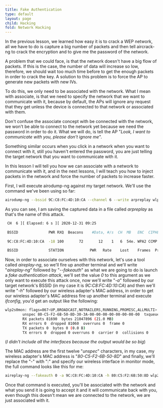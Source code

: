 ```yaml
---
title: Fake Authentication
type: default
layout: page
child: Hacking
fold: Network Hacking
---
```


In the previous lesson, we learned how easy it is to crack a WEP network, all we
have to do is capture a big number of packets and then tell aircrack-ng to crack
the encryption and to give me the password of the network.

A problem that we could face, is that the network doesn't have a big flow of
packets. If this is the case, the number of data will increase so low,
therefore, we should wait too much time before to get the enough packets in
order to crack the key. A solution to this problem is to force the AP to
generate new packets with new IVs.

To do this, we only need to be associated with the network. What I mean with
associate, is that we need to specify the network that we want to communicate
with it, because by default, the APs will ignore any request that they get
unless the device is connected to that network or associated with them.

Don't confuse the associate concept with be connected with the network, we won't
be able to connect to the network yet because we need the password in order to
do it. What we will do, is tell the AP "_Look, I want to communicate with you,
please don't ignore me_".

Something similar occurs when you click in a network when you want to connect
with it, still you haven't entered the password, you are just telling the target
network that you want to communicate with it.

In this lesson I will tell you how we can associate with a network to
communicate with it, and in the next lessons, I will teach you how to inject
packets in the network and force the number of packets to increase faster.

First, I will execute airodump-ng against my target network. We'll use the
command we've been using so far:

```bash
airodump-ng --bssid 9C:C8:FC:4D:10:CA --channel 6 --write arpreplay wlp2s0mon
```

As you can see, I am saving the captured data in a file called _arpreplay_ as
that's the name of this attack.

```bash
 CH  6 ][ Elapsed: 6 s ][ 2020-12-31 09:25                                         
                                                                                                  
 BSSID              PWR RXQ  Beacons    #Data, #/s  CH  MB   ENC  CIPHER AUTH ESSID
                                                                                                  
 9C:C8:FC:4D:10:CA  -18 100       72       12    1   6  54e. WPA2 CCMP   PSK  TIGO-7A54           
                                                                                                  
 BSSID              STATION            PWR   Rate    Lost    Frames  Probe
```

Now, in order to associate ourselves with this network, let's use a tool called
_aireplay-ng_, so we'll fire up another terminal and we'll write "_aireplay-ng_"
followed by "_--fakeauth_" as what we are going to do is launch a _fake
authentication attack_, we'll set the value _0_ to this argument as we only want
to execute this attack once, now we'll write "_-a_" followed by our target
network's BSSID (in my case it is _9C:C8:FC:4D:10:CA_) and then we'll write
"_-h_" followed by our wireless adapter's MAC address, in order to get our
wireless adapter's MAC address fire up another terminal and execute _ifconfig_,
you'd get an output like the following:

```bash
wlp2s0mon: flags=867<UP,BROADCAST,NOTRAILERS,RUNNING,PROMISC,ALLMULTI>  mtu 1500
        unspec 80-C5-F2-6B-50-8D-30-3A-00-00-00-00-00-00-00-00  txqueuelen 1000  (UNSPEC)
        RX packets 81690  bytes 21047896 (21.0 MB)
        RX errors 0  dropped 81060  overruns 0  frame 0
        TX packets 0  bytes 0 (0.0 B)
        TX errors 0  dropped 0 overruns 0  carrier 0  collisions 0
```

(_I didn't include all the interfaces because the output would be so big_)

The MAC address are the first twelve "_unspec_" characters, in my case, my
wireless adapter's MAC address is "_80-C5-F2-6B-50-8D_" and finally, we'll
replace the "-" with ":" and specify our wireless interface in monitor mode, the
full command looks like this for me:

```bash
aireplay-ng --fakeauth 0 -a 9C:C8:FC:4D:10:CA -h 80:C5:F2:6B:50:8D wlp2s0mon
```

Once that command is executed, you'll be associated with the network and what
you send it is going to accept it and it will communicate back with you, even
though this doesn't mean we are connected to the network, we are just associated
with it.
